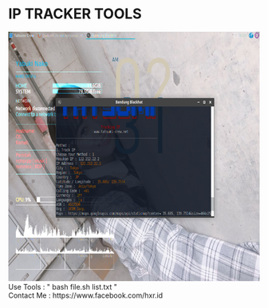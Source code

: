 <h1>IP TRACKER TOOLS</h1>
<img src="https://raw.githubusercontent.com/nako48/IP-TRACKER/master/trackid.png" height="500px" width="800px">
</div>
</br>
Use Tools : " bash file.sh list.txt "</br>
Contact  Me : https://www.facebook.com/hxr.id
